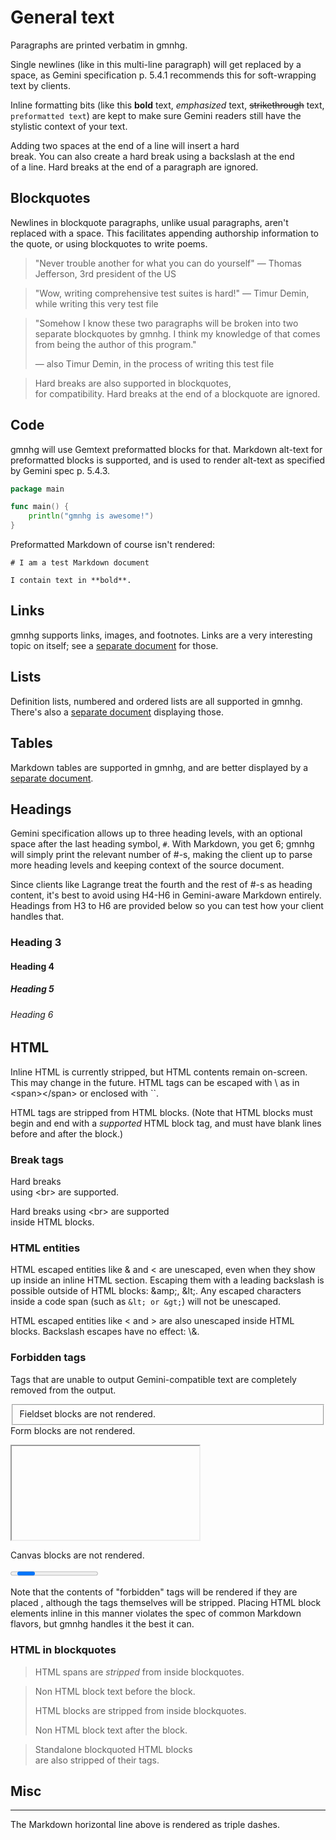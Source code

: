 # General text

Paragraphs are printed verbatim in gmnhg.

Single newlines (like in this multi-line paragraph) will get replaced by
a space, as Gemini specification p. 5.4.1 recommends this for
soft-wrapping text by clients.

Inline formatting bits (like this **bold** text, _emphasized_ text,
~~strikethrough~~ text, `preformatted text`) are kept to make sure
Gemini readers still have the stylistic context of your text.

Adding two spaces at the end of a line will insert a hard  
break. You can also create a hard break using a backslash at the end\
of a line. Hard breaks at the end of a paragraph are ignored.  

## Blockquotes

Newlines in blockquote paragraphs, unlike usual paragraphs, aren't
replaced with a space. This facilitates appending authorship information
to the quote, or using blockquotes to write poems.

> "Never trouble another for what you can do yourself"
> — Thomas Jefferson, 3rd president of the US

> "Wow, writing comprehensive test suites is hard!"
> — Timur Demin, while writing this very test file

> "Somehow I know these two paragraphs will be broken into two separate
> blockquotes by gmnhg. I think my knowledge of that comes from being
> the author of this program."
>
> — also Timur Demin, in the process of writing this test file

> Hard breaks are also supported in blockquotes,  
> for compatibility. Hard breaks at the end of a blockquote are ignored.  

## Code

gmnhg will use Gemtext preformatted blocks for that. Markdown alt-text
for preformatted blocks is supported, and is used to render alt-text as
specified by Gemini spec p. 5.4.3.

```go
package main

func main() {
    println("gmnhg is awesome!")
}
```

Preformatted Markdown of course isn't rendered:

```
# I am a test Markdown document

I contain text in **bold**.
```

## Links

gmnhg supports links, images, and footnotes. Links are a very
interesting topic on itself; see a [separate document](links.md) for
those.

## Lists

Definition lists, numbered and ordered lists are all supported in gmnhg.
There's also a [separate document](lists.md) displaying those.

## Tables

Markdown tables are supported in gmnhg, and are better displayed by a
[separate document](tables.md).

## Headings

Gemini specification allows up to three heading levels, with an optional
space after the last heading symbol, `#`. With Markdown, you get 6;
gmnhg will simply print the relevant number of #-s, making the client up
to parse more heading levels and keeping context of the source document.

Since clients like Lagrange treat the fourth and the rest of #-s as
heading content, it's best to avoid using H4-H6 in Gemini-aware Markdown
entirely. Headings from H3 to H6 are provided below so you can test how
your client handles that.

### Heading 3

#### Heading 4

##### Heading 5

###### Heading 6

## HTML

Inline HTML is <span class="bold">currently</span> stripped, but HTML
contents remain on-screen. This may change in the future. HTML tags
can be escaped with \ as in \<span>\</span> or enclosed with \`\`.

<p>HTML tags are stripped from HTML blocks. (Note that HTML blocks
must begin and end with a <em>supported</em> HTML block tag, and must
have blank lines before and after the block.)</p>

### Break tags

Hard breaks<br>using \<br> are supported. 

<p>Hard breaks using &lt;br&gt; are supported<br>inside HTML blocks.</p>

### HTML entities

HTML escaped entities like &amp; and <span>&lt;</span> are unescaped,
even when they show up inside an inline HTML section. Escaping
them with a leading backslash is possible outside of HTML blocks:
\&amp;, \&lt;. Any escaped characters inside a code span (such as `&lt;
or &gt;`) will not be unescaped.

<p>HTML escaped entities like &lt; and &gt; are also unescaped
inside HTML blocks. Backslash escapes have no effect: \&amp;.</p>

### Forbidden tags

Tags that are unable to output Gemini-compatible text are completely
removed from the output.

<fieldset>Fieldset blocks are not rendered.</fieldset>

<form>Form blocks are not rendered.</form>

<iframe>Iframe blocks are not rendered.</iframe>

<script>Script blocks are not rendered.</script>

<style>Style blocks are not rendered.</style>

<canvas>Canvas blocks are not rendered.</canvas>

<dialog>Dialog blocks are not rendered.</dialog>

<progress>Progress blocks are not rendered.</progress>

Note that the contents of "forbidden" tags will be rendered if they are
placed <script>inline</script>, although the tags themselves will be
stripped. Placing HTML block elements inline in this manner violates
the spec of common Markdown flavors, but gmnhg handles it the best it
can.

### HTML in blockquotes

> HTML spans are <em>stripped</em> from
> inside <span>blockquotes</span>.

> Non HTML block text before the block.
> <p>HTML blocks are stripped from inside blockquotes.</p>
> Non HTML block text after the block.

> <p>Standalone blockquoted HTML blocks<br>are also stripped of their tags.</p>

## Misc

***

The Markdown horizontal line above is rendered as triple dashes.

[bug]: https://github.com/tdemin/gmnhg/issues/6

